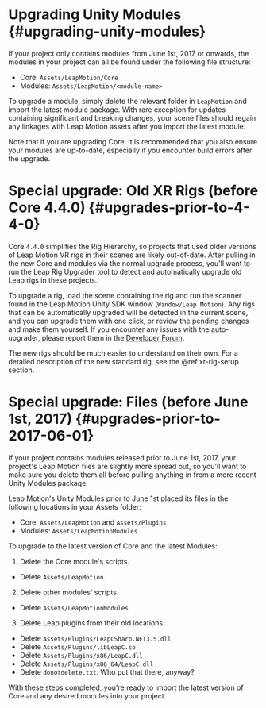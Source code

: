 # Upgrading Unity Modules {#upgrading-unity-modules}

If your project only contains modules from June 1st, 2017 or onwards, the modules in your project can all be found under the following file structure:

- Core: `Assets/LeapMotion/Core`
- Modules: `Assets/LeapMotion/<module-name>`

To upgrade a module, simply delete the relevant folder in `LeapMotion` and import the latest module package. With rare exception for updates containing significant and breaking changes, your scene files should regain any linkages with Leap Motion assets after you import the latest module.

Note that if you are upgrading Core, it is recommended that you also ensure your modules are up-to-date, especially if you encounter build errors after the upgrade.

# Special upgrade: Old XR Rigs (before Core 4.4.0) {#upgrades-prior-to-4-4-0}

Core `4.4.0` simplifies the Rig Hierarchy, so projects that used older versions of Leap Motion VR rigs in their scenes are likely out-of-date. After pulling in the new Core and modules via the normal upgrade process, you'll want to run the Leap Rig Upgrader tool to detect and automatically upgrade old Leap rigs in these projects.

To upgrade a rig, load the scene containing the rig and run the scanner found in the Leap Motion Unity SDK window (`Window/Leap Motion`). Any rigs that can be automatically upgraded will be detected in the current scene, and you can upgrade them with one click, or review the pending changes and make them yourself. If you encounter any issues with the auto-upgrader, please report them in the [Developer Forum][devforum].

The new rigs should be much easier to understand on their own. For a detailed description of the new standard rig, see the @ref xr-rig-setup section.

[devforum]: https://forums.leapmotion.com/c/development

# Special upgrade: Files (before June 1st, 2017) {#upgrades-prior-to-2017-06-01}

If your project contains modules released prior to June 1st, 2017, your project's Leap Motion files are slightly more spread out, so you'll want to make sure you delete them all before pulling anything in from a more recent Unity Modules package.

Leap Motion's Unity Modules prior to June 1st placed its files in the following locations in your Assets folder:

- Core: `Assets/LeapMotion` and `Assets/Plugins`
- Modules: `Assets/LeapMotionModules`

To upgrade to the latest version of Core and the latest Modules:

1. Delete the Core module's scripts.
  - Delete `Assets/LeapMotion`.
2. Delete other modules' scripts.
  - Delete `Assets/LeapMotionModules`
3. Delete Leap plugins from their old locations.
  - Delete `Assets/Plugins/LeapCSharp.NET3.5.dll`
  - Delete `Assets/Plugins/libLeapC.so`
  - Delete `Assets/Plugins/x86/LeapC.dll`
  - Delete `Assets/Plugins/x86_64/LeapC.dll`
  - Delete `donotdelete.txt`. Who put that there, anyway?

With these steps completed, you're ready to import the latest version of Core and any desired modules into your project.

